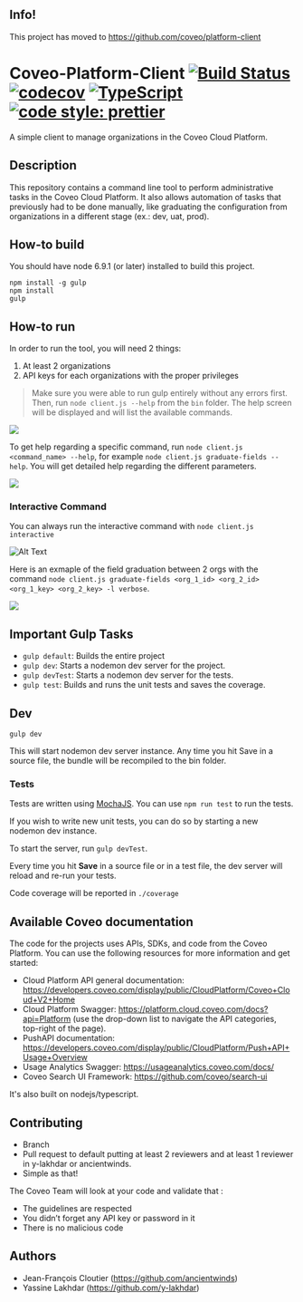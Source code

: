 ## Info!
This project has moved to https://github.com/coveo/platform-client


# Coveo-Platform-Client [![Build Status](https://api.travis-ci.org/y-lakhdar/coveo-client.svg?branch=master)](https://travis-ci.org/y-lakhdar/coveo-client) [![codecov](https://codecov.io/gh/y-lakhdar/coveo-client/branch/master/graph/badge.svg)](https://codecov.io/gh/y-lakhdar/coveo-client) [![TypeScript](https://badges.frapsoft.com/typescript/code/typescript.svg?v=101)](https://github.com/ellerbrock/typescript-badges/) [![code style: prettier](https://img.shields.io/badge/code_style-prettier-ff69b4.svg?style=flat-square)](https://github.com/prettier/prettier)

A simple client to manage organizations in the Coveo Cloud Platform.

## Description
This repository contains a command line tool to perform administrative tasks in the Coveo Cloud Platform. It also allows automation of tasks that previously had to be done manually, like graduating the configuration from organizations in a different stage (ex.: dev, uat, prod).

## How-to build
You should have node 6.9.1 (or later) installed to build this project.

```
npm install -g gulp
npm install
gulp
```

## How-to run
In order to run the tool, you will need 2 things:
1. At least 2 organizations
2. API keys for each organizations with the proper privileges

> Make sure you were able to run gulp entirely without any errors first. Then, run `node client.js --help` from the `bin` folder. The help screen will be displayed and will list the available commands.

![](https://raw.githubusercontent.com/y-lakhdar/coveo-client/master/documentation/images/help.png)

To get help regarding a specific command, run `node client.js <command_name> --help`, for example `node client.js graduate-fields --help`. You will get detailed help regarding the different parameters.

![](https://raw.githubusercontent.com/y-lakhdar/coveo-client/master/documentation/images/graduate-help.png)

### Interactive Command

You can always run the interactive command with `node client.js interactive`

![Alt Text](https://raw.githubusercontent.com/y-lakhdar/coveo-client/master/documentation/images/interactive.gif)

<!-- Parameters include, amongst others, a `Force` mode, a restriction on the http methods you can use (allows to prevent overiding existing values when graduating, for example) and a log level chooser. -->

Here is an exmaple of the field graduation between 2 orgs with the command `node client.js graduate-fields <org_1_id> <org_2_id> <org_1_key> <org_2_key> -l verbose`.

![](https://raw.githubusercontent.com/y-lakhdar/coveo-client/master/documentation/images/graduate-fields.png)

<!-- The fields will also get graduated from organization 1 to organization 2. -->

## Important Gulp Tasks

* `gulp default`: Builds the entire project
* `gulp dev`: Starts a nodemon dev server for the project.
* `gulp devTest`: Starts a nodemon dev server for the tests.
* `gulp test`: Builds and runs the unit tests and saves the coverage.

## Dev
```
gulp dev
```
This will start nodemon dev server instance.
Any time you hit Save in a source file, the bundle will be recompiled to the bin folder.


### Tests

Tests are written using [MochaJS](https://mochajs.org/). You can use `npm run test` to run the tests.

If you wish to write new unit tests, you can do so by starting a new nodemon dev instance.

To start the server, run `gulp devTest`.

Every time you hit **Save** in a source file or in a test file, the dev server will reload and re-run your tests.

Code coverage will be reported in `./coverage`

## Available Coveo documentation
The code for the projects uses APIs, SDKs, and code from the Coveo Platform. You can use the following resources for more information and get started:

- Cloud Platform API general documentation: https://developers.coveo.com/display/public/CloudPlatform/Coveo+Cloud+V2+Home
- Cloud Platform Swagger: https://platform.cloud.coveo.com/docs?api=Platform (use the drop-down list to navigate the API categories, top-right of the page).
- PushAPI documentation: https://developers.coveo.com/display/public/CloudPlatform/Push+API+Usage+Overview
- Usage Analytics Swagger: https://usageanalytics.coveo.com/docs/
- Coveo Search UI Framework: https://github.com/coveo/search-ui

It's also built on nodejs/typescript.

## Contributing
- Branch
- Pull request to default putting at least 2 reviewers and at least 1 reviewer in y-lakhdar or ancientwinds.
- Simple as that!

The Coveo Team will look at your code and validate that :
- The guidelines are respected
- You didn’t forget any API key or password in it
- There is no malicious code

## Authors
- Jean-François Cloutier (https://github.com/ancientwinds)
- Yassine Lakhdar (https://github.com/y-lakhdar)

